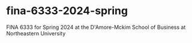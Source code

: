# fina-6333-2024-spring

FINA 6333 for Spring 2024 at the D'Amore-Mckim School of Business at Northeastern University
